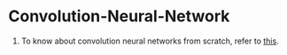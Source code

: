 # Convolution-Neural-Network

1. To know about convolution neural networks from scratch, refer to [this]().
